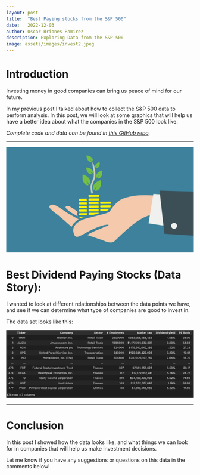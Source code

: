 ```yaml
---
layout: post
title:  "Best Paying stocks from the S&P 500"
date:   2022-12-03
author: Oscar Briones Ramirez
description: Exploring Data from the S&P 500
image: assets/images/invest2.jpeg
---
```


# Introduction

Investing money in good companies can bring us peace of mind for our future.

In my previous post I talked about how to collect the S&P 500 data to perform analysis. In this post, we will look at some graphics that will help us have a better idea about what the companies in the S&P 500 look like.

*Complete code and data can be found in [this GitHub repo](https://github.com/oscarbrionesr/sp500-web-scraping).*

---
![Figure](https://github.com/oscarbrionesr/stat386-projects/raw/main/assets/images/invest.jpeg)

# Best Dividend Paying Stocks (Data Story):

I wanted to look at different relationships between the data points we have, and see if we can determine what type of companies are good to invest in.

The data set looks like this:

![Figure](https://github.com/oscarbrionesr/stat386-projects/raw/main/assets/images/spdata.jpeg)



---

# Conclusion

In this post I showed how the data looks like, and what things we can look for in companies that will help us make investment decisions.

Let me know if you have any suggestions or questions on this data in the comments below!
